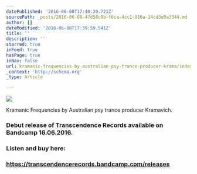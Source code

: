```yaml
---
datePublished: '2016-06-08T17:40:20.721Z'
sourcePath: _posts/2016-06-08-47d58c0b-f6ca-4cc1-916a-14cd3e0a3344.md
author: []
dateModified: '2016-06-08T17:39:59.541Z'
title: ''
description: ''
starred: true
inFeed: true
hasPage: true
inNav: false
url: kramanic-frequencies-by-australian-psy-trance-producer-krama/index.html
_context: 'http://schema.org'
_type: Article

---
```

> 

![](https://s3-us-west-2.amazonaws.com/the-grid-img/p/7d59874f71ec4c34e5cddfefab5183935758cefa.jpg)

Kramanic Frequencies by Australian psy trance producer Kramavich.

### Debut release of Transcendence Records available on Bandcamp 16.06.2016\.

### Listen and buy here:

### https://transcendencerecords.bandcamp.com/releases